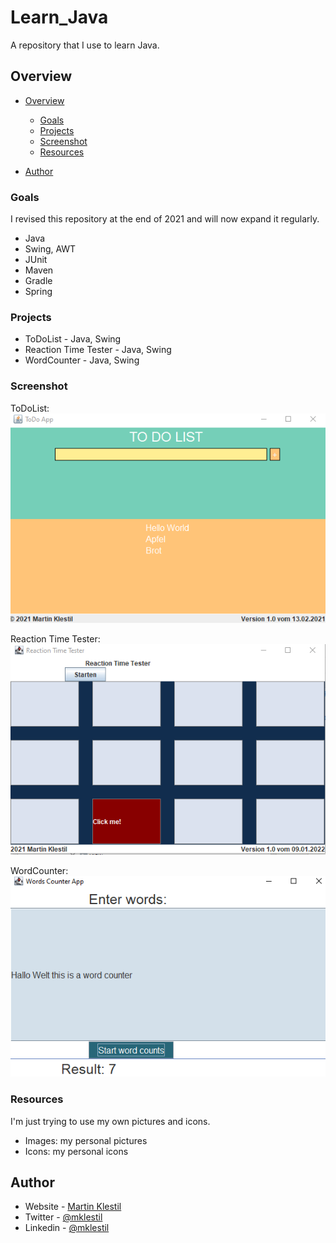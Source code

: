 # Learn_Java
A repository that I use to learn Java.

## Overview

- [Overview](#overview)
  - [Goals](#goals)
  - [Projects](#projects)
  - [Screenshot](#screenshot)
  - [Resources](#resources)

- [Author](#author)

### Goals
I revised this repository at the end of 2021 and will now expand it regularly.

- Java
- Swing, AWT
- JUnit
- Maven
- Gradle
- Spring

### Projects

- ToDoList - Java, Swing
- Reaction Time Tester - Java, Swing
- WordCounter - Java, Swing

### Screenshot
ToDoList:  
![](./images/todolist.png)  

Reaction Time Tester:  
![](./images/reaction-time-tester.png)  


WordCounter:  
![](./images/wordcounter.png)  


### Resources
I'm just trying to use my own pictures and icons.

- Images: my personal pictures
- Icons: my personal icons

## Author

- Website - [Martin Klestil](https://github.com/mklestil)
- Twitter - [@mklestil](https://twitter.com/MKlestil)
- Linkedin - [@mklestil](https://www.linkedin.com/in/martin-klestil/)


